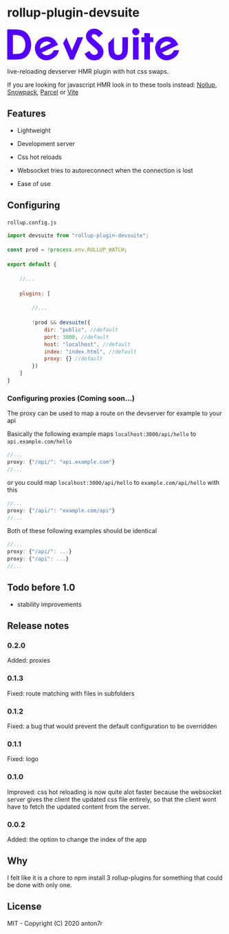 # rollup-plugin-devsuite

![DevSuiteLogo](https://raw.githubusercontent.com/anton7r/rollup-plugin-devsuite/HEAD/logo/DevSuite.png)

live-reloading devserver HMR plugin with hot css swaps.

If you are looking for javascript HMR look in to these tools instead: [Nollup](https://github.com/PepsRyuu/nollup), [Snowpack](https://www.snowpack.dev/), [Parcel](https://parceljs.org/) or [Vite](https://github.com/vitejs/vite)

## Features

- Lightweight

- Development server

- Css hot reloads

- Websocket tries to autoreconnect when the connection is lost

- Ease of use

## Configuring

`rollup.config.js`

```js
import devsuite from "rollup-plugin-devsuite";

const prod = !process.env.ROLLUP_WATCH;

export default {

    //...

    plugins: [

        //...

        !prod && devsuite({
            dir: "public", //default
            port: 3000, //default
            host: "localhost", //default
            index: "index.html", //default
            proxy: {} //default
        })
    ]
}
```

### Configuring proxies (Coming soon...)

The proxy can be used to map a route on the devserver for example to your api

Basically the following example maps `localhost:3000/api/hello` to `api.example.com/hello`

```js
//...
proxy: {"/api/": "api.example.com"}
//...
```

or you could map `localhost:3000/api/hello` to `example.com/api/hello` with this

```js
//...
proxy: {"/api/": "example.com/api"}
//...
```

Both of these following examples should be identical

```js
//...
proxy: {"/api/": ...}
proxy: {"/api": ...}
//...
```

## Todo before 1.0

- stability improvements

## Release notes

### 0.2.0

Added: proxies

### 0.1.3

Fixed: route matching with files in subfolders

### 0.1.2

Fixed: a bug that would prevent the default configuration to be overridden

### 0.1.1

Fixed: logo

### 0.1.0

Improved: css hot reloading is now quite alot faster because the websocket server gives the client the updated css file entirely, so that the client wont have to fetch the updated content from the server.

### 0.0.2

Added: the option to change the index of the app

## Why

I felt like it is a chore to npm install 3 rollup-plugins for something that could be done with only one.

## License

MIT - Copyright (C) 2020 anton7r
